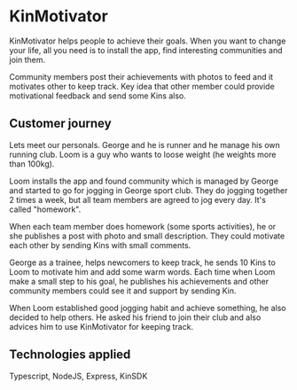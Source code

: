 # KinMotivator

KinMotivator helps people to achieve their goals. When you want to change your life, all you need is to install the app, find interesting communities and join them.

Community members post their achievements with photos to feed and it motivates other to keep track. Key idea that other member could provide motivational feedback and send some Kins also.

## Customer journey 
Lets meet our personals. George and he is runner and he manage his own running club. Loom is a guy who wants to loose weight (he weights more than 100kg).

Loom installs the app and found community which is managed by George and started to go for jogging in George sport club. They do jogging together 2 times a week, but all team members are agreed to jog every day. It's called "homework".

When each team member does homework (some sports activities), he or she publishes a post with photo and small description. They could motivate each other by sending Kins with small comments.

George as a trainee, helps newcomers to keep track, he sends 10 Kins to Loom to motivate him and add some warm words. Each time when Loom make a small step to his goal, he publishes his achievements and other community members could see it and support by sending Kin.

When Loom established good jogging habit and achieve something, he also decided to help others. He asked his friend to join their club and also advices him to use KinMotivator for keeping track.

## Technologies applied
Typescript, NodeJS, Express, KinSDK
